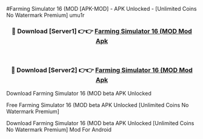 #Farming Simulator 16 (MOD [APK-MOD] - APK Unlocked - [Unlimited Coins No Watermark Premium] umu1r



<div align="center">

<h3>🔴 Download [Server1] 👉👉 <a href="https://momento.my/?title=Farming_Simulator_16_(MOD">Farming Simulator 16 (MOD Mod Apk</a></h3><br>

<h3>🔴 Download [Server2] 👉👉 <a href="https://momento.my/?title=Farming_Simulator_16_(MOD">Farming Simulator 16 (MOD Mod Apk</a></h3>
</div>



Download Farming Simulator 16 (MOD beta APK Unlocked

Free Farming Simulator 16 (MOD beta APK Unlocked [Unlimited Coins No Watermark Premium]

Download Farming Simulator 16 (MOD beta APK Unlocked [Unlimited Coins No Watermark Premium] Mod For Android
